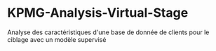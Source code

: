 # KPMG-Analysis-Virtual-Stage
Analyse des caractéristiques d'une base de donnée de clients pour le ciblage avec un modèle supervisé
